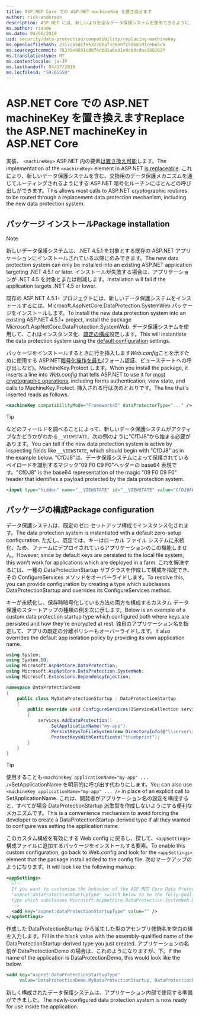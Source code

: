 ```yaml
---
title: ASP.NET Core での ASP.NET machineKey を置き換えます
author: rick-anderson
description: ASP.NET には、新しいより安全なデータ保護システムを使用できるように、machineKey を交換する方法を説明します。
ms.author: riande
ms.date: 04/06/2019
uid: security/data-protection/compatibility/replacing-machinekey
ms.openlocfilehash: 2317cb50cfe63226baf336ebfc5d681d1cebe5c6
ms.sourcegitcommit: 78339e9891c8676db01a6e81e9cb0cdaa280162f
ms.translationtype: MT
ms.contentlocale: ja-JP
ms.lasthandoff: 04/17/2019
ms.locfileid: "59705550"
---
```

# <a name="replace-the-aspnet-machinekey-in-aspnet-core"></a><span data-ttu-id="c2b69-103">ASP.NET Core での ASP.NET machineKey を置き換えます</span><span class="sxs-lookup"><span data-stu-id="c2b69-103">Replace the ASP.NET machineKey in ASP.NET Core</span></span>

<a name="compatibility-replacing-machinekey"></a>

<span data-ttu-id="c2b69-104">実装、 `<machineKey>` ASP.NET 内の要素[は置き換え可能](https://blogs.msdn.microsoft.com/webdev/2012/10/23/cryptographic-improvements-in-asp-net-4-5-pt-2/)します。</span><span class="sxs-lookup"><span data-stu-id="c2b69-104">The implementation of the `<machineKey>` element in ASP.NET [is replaceable](https://blogs.msdn.microsoft.com/webdev/2012/10/23/cryptographic-improvements-in-asp-net-4-5-pt-2/).</span></span> <span data-ttu-id="c2b69-105">これにより、新しいデータ保護システムを含む、交換用のデータ保護メカニズムを通じてルーティングされるようにする ASP.NET 暗号化ルーチンにほとんどの呼び出しができます。</span><span class="sxs-lookup"><span data-stu-id="c2b69-105">This allows most calls to ASP.NET cryptographic routines to be routed through a replacement data protection mechanism, including the new data protection system.</span></span>

## <a name="package-installation"></a><span data-ttu-id="c2b69-106">パッケージ インストール</span><span class="sxs-lookup"><span data-stu-id="c2b69-106">Package installation</span></span>

> [!NOTE]
> <span data-ttu-id="c2b69-107">新しいデータ保護システムは、.NET 4.5.1 を対象とする既存の ASP.NET アプリケーションにインストールされている以降にのみできます。</span><span class="sxs-lookup"><span data-stu-id="c2b69-107">The new data protection system can only be installed into an existing ASP.NET application targeting .NET 4.5.1 or later.</span></span> <span data-ttu-id="c2b69-108">インストールが失敗する場合は、アプリケーションが .NET 4.5 を対象とまたは削減します。</span><span class="sxs-lookup"><span data-stu-id="c2b69-108">Installation will fail if the application targets .NET 4.5 or lower.</span></span>

<span data-ttu-id="c2b69-109">既存の ASP.NET 4.5.1+ プロジェクトには、新しいデータ保護システムをインストールするには、Microsoft.AspNetCore.DataProtection.SystemWeb パッケージをインストールします。</span><span class="sxs-lookup"><span data-stu-id="c2b69-109">To install the new data protection system into an existing ASP.NET 4.5.1+ project, install the package Microsoft.AspNetCore.DataProtection.SystemWeb.</span></span> <span data-ttu-id="c2b69-110">データ保護システムを使用して、これはインスタンス化、[既定の構成](xref:security/data-protection/configuration/default-settings)設定します。</span><span class="sxs-lookup"><span data-stu-id="c2b69-110">This will instantiate the data protection system using the [default configuration](xref:security/data-protection/configuration/default-settings) settings.</span></span>

<span data-ttu-id="c2b69-111">パッケージをインストールするときに行を挿入します*Web.config*ことを示すために使用する ASP.NET[暗号化操作を最も](https://blogs.msdn.microsoft.com/webdev/2012/10/23/cryptographic-improvements-in-asp-net-4-5-pt-2/)(フォーム認証、ビューステートへの呼び出しなど)。MachineKey.Protect します。</span><span class="sxs-lookup"><span data-stu-id="c2b69-111">When you install the package, it inserts a line into *Web.config* that tells ASP.NET to use it for [most cryptographic operations](https://blogs.msdn.microsoft.com/webdev/2012/10/23/cryptographic-improvements-in-asp-net-4-5-pt-2/), including forms authentication, view state, and calls to MachineKey.Protect.</span></span> <span data-ttu-id="c2b69-112">挿入される行は次のとおりです。</span><span class="sxs-lookup"><span data-stu-id="c2b69-112">The line that's inserted reads as follows.</span></span>

```xml
<machineKey compatibilityMode="Framework45" dataProtectorType="..." />
```

>[!TIP]
> <span data-ttu-id="c2b69-113">などのフィールドを調べることによって、新しいデータ保護システムがアクティブなかどうかがわかる`__VIEWSTATE`、次の例のように"CfDJ8"から始まる必要があります。</span><span class="sxs-lookup"><span data-stu-id="c2b69-113">You can tell if the new data protection system is active by inspecting fields like `__VIEWSTATE`, which should begin with "CfDJ8" as in the example below.</span></span> <span data-ttu-id="c2b69-114">"CfDJ8"は、データ保護システムによって保護されているペイロードを識別するマジック"09 F0 C9 F0"ヘッダーの base64 表現です。</span><span class="sxs-lookup"><span data-stu-id="c2b69-114">"CfDJ8" is the base64 representation of the magic "09 F0 C9 F0" header that identifies a payload protected by the data protection system.</span></span>

```html
<input type="hidden" name="__VIEWSTATE" id="__VIEWSTATE" value="CfDJ8AWPr2EQPTBGs3L2GCZOpk...">
```

## <a name="package-configuration"></a><span data-ttu-id="c2b69-115">パッケージの構成</span><span class="sxs-lookup"><span data-stu-id="c2b69-115">Package configuration</span></span>

<span data-ttu-id="c2b69-116">データ保護システムは、既定のゼロ セットアップ構成でインスタンス化されます。</span><span class="sxs-lookup"><span data-stu-id="c2b69-116">The data protection system is instantiated with a default zero-setup configuration.</span></span> <span data-ttu-id="c2b69-117">ただし、既定では、キーはローカル ファイル システムに永続化、ため、ファームにデプロイされているアプリケーションのこの機能しません。</span><span class="sxs-lookup"><span data-stu-id="c2b69-117">However, since by default keys are persisted to the local file system, this won't work for applications which are deployed in a farm.</span></span> <span data-ttu-id="c2b69-118">これを解決するには、一種の DataProtectionStartup サブクラスを作成して構成を指定でき、その ConfigureServices メソッドをオーバーライドします。</span><span class="sxs-lookup"><span data-stu-id="c2b69-118">To resolve this, you can provide configuration by creating a type which subclasses DataProtectionStartup and overrides its ConfigureServices method.</span></span>

<span data-ttu-id="c2b69-119">キーが永続化し、保存時暗号化している方法の両方を構成するカスタム データ保護のスタートアップの種類の例を次に示します。</span><span class="sxs-lookup"><span data-stu-id="c2b69-119">Below is an example of a custom data protection startup type which configured both where keys are persisted and how they're encrypted at rest.</span></span> <span data-ttu-id="c2b69-120">独自のアプリケーション名を指定して、アプリの既定の分離ポリシーもオーバーライドします。</span><span class="sxs-lookup"><span data-stu-id="c2b69-120">It also overrides the default app isolation policy by providing its own application name.</span></span>

```csharp
using System;
using System.IO;
using Microsoft.AspNetCore.DataProtection;
using Microsoft.AspNetCore.DataProtection.SystemWeb;
using Microsoft.Extensions.DependencyInjection;

namespace DataProtectionDemo
{
    public class MyDataProtectionStartup : DataProtectionStartup
    {
        public override void ConfigureServices(IServiceCollection services)
        {
            services.AddDataProtection()
                .SetApplicationName("my-app")
                .PersistKeysToFileSystem(new DirectoryInfo(@"\\server\share\myapp-keys\"))
                .ProtectKeysWithCertificate("thumbprint");
        }
    }
}
```

>[!TIP]
> <span data-ttu-id="c2b69-121">使用することも`<machineKey applicationName="my-app" ... />`SetApplicationName を明示的に呼び出す代わりにします。</span><span class="sxs-lookup"><span data-stu-id="c2b69-121">You can also use `<machineKey applicationName="my-app" ... />` in place of an explicit call to SetApplicationName.</span></span> <span data-ttu-id="c2b69-122">これは、開発者がアプリケーション名の設定を構成すると、すべてが場合 DataProtectionStartup 派生型を作成しないようにする便利なメカニズムです。</span><span class="sxs-lookup"><span data-stu-id="c2b69-122">This is a convenience mechanism to avoid forcing the developer to create a DataProtectionStartup-derived type if all they wanted to configure was setting the application name.</span></span>

<span data-ttu-id="c2b69-123">このカスタム構成を有効にする Web.config に戻るし、探して、`<appSettings>`構成ファイルに追加するパッケージをインストールする要素。</span><span class="sxs-lookup"><span data-stu-id="c2b69-123">To enable this custom configuration, go back to Web.config and look for the `<appSettings>` element that the package install added to the config file.</span></span> <span data-ttu-id="c2b69-124">次のマークアップのようになります。</span><span class="sxs-lookup"><span data-stu-id="c2b69-124">It will look like the following markup:</span></span>

```xml
<appSettings>
  <!--
  If you want to customize the behavior of the ASP.NET Core Data Protection stack, set the
  "aspnet:dataProtectionStartupType" switch below to be the fully-qualified name of a
  type which subclasses Microsoft.AspNetCore.DataProtection.SystemWeb.DataProtectionStartup.
  -->
  <add key="aspnet:dataProtectionStartupType" value="" />
</appSettings>
```

<span data-ttu-id="c2b69-125">作成した DataProtectionStartup から派生した型のアセンブリ修飾名を空白の値を入力します。</span><span class="sxs-lookup"><span data-stu-id="c2b69-125">Fill in the blank value with the assembly-qualified name of the DataProtectionStartup-derived type you just created.</span></span> <span data-ttu-id="c2b69-126">アプリケーションの名前が DataProtectionDemo の場合は、これのようになりますが、下。</span><span class="sxs-lookup"><span data-stu-id="c2b69-126">If the name of the application is DataProtectionDemo, this would look like the below.</span></span>

```xml
<add key="aspnet:dataProtectionStartupType"
     value="DataProtectionDemo.MyDataProtectionStartup, DataProtectionDemo" />
```

<span data-ttu-id="c2b69-127">新しく構成されたデータ保護システムは、アプリケーション内部で使用する準備ができました。</span><span class="sxs-lookup"><span data-stu-id="c2b69-127">The newly-configured data protection system is now ready for use inside the application.</span></span>
